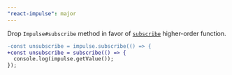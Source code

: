 ```yaml
---
"react-impulse": major
---
```


Drop `Impulse#subscribe` method in favor of [`subscribe`](./#subscribe) higher-order function.

```diff
-const unsubscribe = impulse.subscribe(() => {
+const unsubscribe = subscribe(() => {
  console.log(impulse.getValue());
});
```
